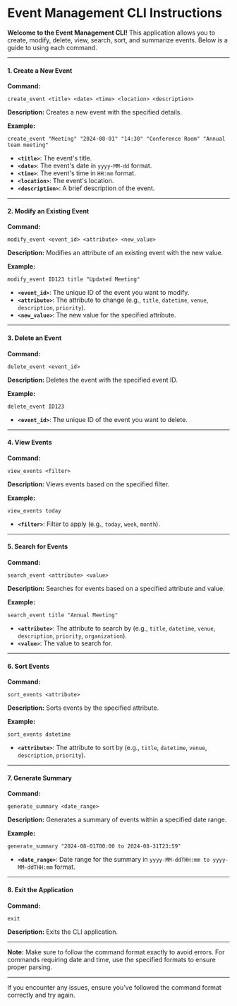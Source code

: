 # Event Management CLI Instructions

**Welcome to the Event Management CLI!** This application allows you to create, modify, delete, view, search, sort, and summarize events. Below is a guide to using each command.

---

#### **1. Create a New Event**
**Command:**
```
create_event <title> <date> <time> <location> <description>
```
**Description:**
Creates a new event with the specified details.

**Example:**
```
create_event "Meeting" "2024-08-01" "14:30" "Conference Room" "Annual team meeting"
```
- **`<title>`**: The event's title.
- **`<date>`**: The event's date in `yyyy-MM-dd` format.
- **`<time>`**: The event's time in `HH:mm` format.
- **`<location>`**: The event's location.
- **`<description>`**: A brief description of the event.

---

#### **2. Modify an Existing Event**
**Command:**
```
modify_event <event_id> <attribute> <new_value>
```
**Description:**
Modifies an attribute of an existing event with the new value.

**Example:**
```
modify_event ID123 title "Updated Meeting"
```
- **`<event_id>`**: The unique ID of the event you want to modify.
- **`<attribute>`**: The attribute to change (e.g., `title`, `datetime`, `venue`, `description`, `priority`).
- **`<new_value>`**: The new value for the specified attribute.

---

#### **3. Delete an Event**
**Command:**
```
delete_event <event_id>
```
**Description:**
Deletes the event with the specified event ID.

**Example:**
```
delete_event ID123
```
- **`<event_id>`**: The unique ID of the event you want to delete.

---

#### **4. View Events**
**Command:**
```
view_events <filter>
```
**Description:**
Views events based on the specified filter.

**Example:**
```
view_events today
```
- **`<filter>`**: Filter to apply (e.g., `today`, `week`, `month`).

---

#### **5. Search for Events**
**Command:**
```
search_event <attribute> <value>
```
**Description:**
Searches for events based on a specified attribute and value.

**Example:**
```
search_event title "Annual Meeting"
```
- **`<attribute>`**: The attribute to search by (e.g., `title`, `datetime`, `venue`, `description`, `priority`, `organization`).
- **`<value>`**: The value to search for.

---

#### **6. Sort Events**
**Command:**
```
sort_events <attribute>
```
**Description:**
Sorts events by the specified attribute.

**Example:**
```
sort_events datetime
```
- **`<attribute>`**: The attribute to sort by (e.g., `title`, `datetime`, `venue`, `description`, `priority`).

---

#### **7. Generate Summary**
**Command:**
```
generate_summary <date_range>
```
**Description:**
Generates a summary of events within a specified date range.

**Example:**
```
generate_summary "2024-08-01T00:00 to 2024-08-31T23:59"
```
- **`<date_range>`**: Date range for the summary in `yyyy-MM-ddTHH:mm to yyyy-MM-ddTHH:mm` format.

---

#### **8. Exit the Application**
**Command:**
```
exit
```
**Description:**
Exits the CLI application.

---

**Note:** Make sure to follow the command format exactly to avoid errors. For commands requiring date and time, use the specified formats to ensure proper parsing.

---

If you encounter any issues, ensure you’ve followed the command format correctly and try again.